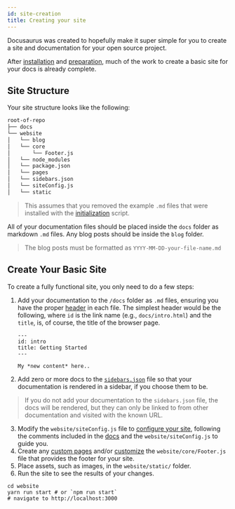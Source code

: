 ```yaml
---
id: site-creation
title: Creating your site
---
```


Docusaurus was created to hopefully make it super simple for you to create a site and documentation for your open source project.

After [installation](getting-started-installation.md) and [preparation](getting-started-preparation.md), much of the work to create a basic site for your docs is already complete.

## Site Structure

Your site structure looks like the following:

```bash
root-of-repo
├── docs
└── website
│   └── blog
│   └── core
│       └── Footer.js
│   └── node_modules
│   └── package.json
│   └── pages
│   └── sidebars.json
│   └── siteConfig.js
│   └── static
```

> This assumes that you removed the example `.md` files that were installed with the [initialization](getting-started-installation.md) script.

All of your documentation files should be placed inside the `docs` folder as markdown `.md` files. Any blog posts should be inside the `blog` folder.

> The blog posts must be formatted as `YYYY-MM-DD-your-file-name.md`

## Create Your Basic Site

To create a fully functional site, you only need to do a few steps:

1. Add your documentation to the `/docs` folder as `.md` files, ensuring you have the proper [header](api-doc-markdown.md#documents) in each file. The simplest header would be the following, where `id` is the link name (e.g., `docs/intro.html`) and the `title`, is, of course, the title of the browser page.

    ```
    ---
    id: intro
    title: Getting Started
    ---

    My *new content* here..
    ```

1. Add zero or more docs to the [`sidebars.json`](guides-navigation.md#adding-docs-to-a-sidebar) file so that your documentation is rendered in a sidebar, if you choose them to be.

  > If you do not add your documentation to the `sidebars.json` file, the docs will be rendered, but they can only be linked to from other documentation and visited with the known URL.

3. Modify the `website/siteConfig.js` file to [configure your site](api-site-config.md), following the comments included in the [docs](api-site-config.md) and the `website/siteConfig.js` to guide you.
1. Create any [custom pages](guides-custom-pages.md#customizing-your-site-footer) and/or [customize](guides-custom-pages.md#customizing-your-site-footer) the `website/core/Footer.js` file that provides the footer for your site.
1. Place assets, such as images, in the `website/static/` folder.
1. Run the site to see the results of your changes.  

  ```
  cd website
  yarn run start # or `npm run start`
  # navigate to http://localhost:3000
  ```
